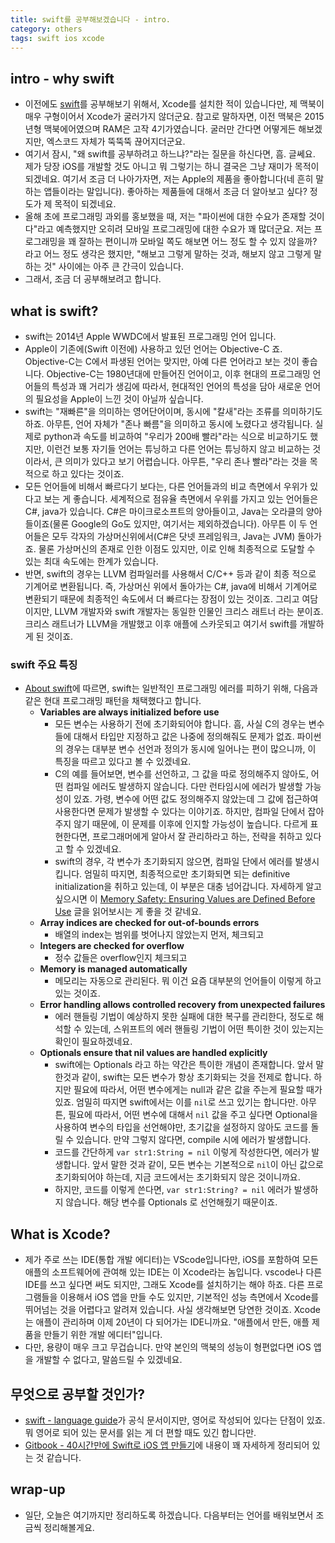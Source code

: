 ```yaml
---
title: swift를 공부해보겠습니다 - intro.
category: others
tags: swift ios xcode 
---
```


## intro - why swift

- 이전에도 [swift](https://developer.apple.com/kr/swift/)를 공부해보기 위해서, Xcode를 설치한 적이 있습니다만, 제 맥북이 매우 구형이어서 Xcode가 굴러가지 않더군요. 참고로 말하자면, 이전 맥북은 2015년형 맥북에어였으며 RAM은 고작 4기가였습니다. 굴러만 간다면 어떻게든 해보겠지만, 엑스코드 자체가 뚝뚝뚝 끊어지더군요. 
- 여기서 잠시, "왜 swift를 공부하려고 하느냐?"라는 질문을 하신다면, 흠. 글쎄요. 제가 당장 iOS를 개발할 것도 아니고 뭐 그렇기는 하니 결국은 그냥 재미가 목적이 되겠네요. 여기서 조금 더 나아가자면, 저는 Apple의 제품을 좋아합니다(네 흔히 말하는 앱들이라는 말입니다). 좋아하는 제품들에 대해서 조금 더 알아보고 싶다? 정도가 제 목적이 되겠네요. 
- 올해 초에 프로그래밍 과외를 홍보했을 때, 저는 "파이썬에 대한 수요가 존재할 것이다"라고 예측했지만 오히려 모바일 프로그래밍에 대한 수요가 꽤 많더군요. 저는 프로그래밍을 꽤 잘하는 편이니까 모바일 쪽도 해보면 어느 정도 할 수 있지 않을까? 라고 어느 정도 생각은 했지만, "해보고 그렇게 말하는 것과, 해보지 않고 그렇게 말하는 것" 사이에는 아주 큰 간극이 있습니다. 
- 그래서, 조금 더 공부해보려고 합니다.

## what is swift?

- swift는 2014년 Apple WWDC에서 발표된 프로그래밍 언어 입니다.
- Apple이 기존에(Swift 이전에) 사용하고 있던 언어는 Objective-C 죠. Objective-C는 C에서 파생된 언어는 맞지만, 아예 다른 언어라고 보는 것이 좋습니다. Objective-C는 1980년대에 만들어진 언어이고, 이후 현대의 프로그래밍 언어들의 특성과 꽤 거리가 생김에 따라서, 현대적인 언어의 특성을 담아 새로운 언어의 필요성을 Apple이 느낀 것이 아닐까 싶습니다.
- swift는 "재빠른"을 의미하는 영어단어이며, 동시에 "칼새"라는 조류를 의미하기도 하죠. 아무튼, 언어 자체가 "존나 빠름"을 의미하고 동시에 노렸다고 생각됩니다. 실제로 python과 속도를 비교하여 "우리가 200배 빨라"라는 식으로 비교하기도 했지만, 이런건 보통 자기들 언어는 튜닝하고 다른 언어는 튜닝하지 않고 비교하는 것이라서, 큰 의미가 있다고 보기 어렵습니다. 아무튼, "우리 존나 빨라"라는 것을 목적으로 하고 있다는 것이죠.
- 모든 언어들에 비해서 빠르다기 보다는, 다른 언어들과의 비교 측면에서 우위가 있다고 보는 게 좋습니다. 세계적으로 점유율 측면에서 우위를 가지고 있는 언어들은 C#, java가 있습니다. C#은 마이크로소프트의 양아들이고, Java는 오라클의 양아들이죠(물론 Google의 Go도 있지만, 여기서는 제외하겠습니다). 아무튼 이 두 언어들은 모두 각자의 가상머신위에서(C#은 닷넷 프레임워크, Java는 JVM) 돌아가죠. 물론 가상머신의 존재로 인한 이점도 있지만, 이로 인해 최종적으로 도달할 수 있는 최대 속도에는 한계가 있습니다. 
- 반면, swift의 경우는 LLVM 컴파일러를 사용해서 C/C++ 등과 같이 최종 적으로 기계어로 변환됩니다. 즉, 가상머신 위에서 돌아가는 C#, java에 비해서 기계어로 변환되기 때문에 최종적인 속도에서 더 빠르다는 장점이 있는 것이죠. 그리고 여담이지만, LLVM 개발자와 swift 개발자는 동일한 인물인 크리스 래트너 라는 분이죠. 크리스 래트너가 LLVM을 개발했고 이후 애플에 스카웃되고 여기서 swift를 개발하게 된 것이죠.

### swift 주요 특징

- [About swift](https://docs.swift.org/swift-book/index.html)에 따르면, swift는 일반적인 프로그래밍 에러를 피하기 위해, 다음과 같은 현대 프로그래밍 패턴을 채택했다고 합니다.
  - **Variables are always initialized before use**
    - 모든 변수는 사용하기 전에 초기화되어야 합니다. 흠, 사실 C의 경우는 변수들에 대해서 타입만 지정하고 값은 나중에 정의해줘도 문제가 없죠. 파이썬의 경우는 대부분 변수 선언과 정의가 동시에 일어나는 편이 많으니까, 이 특징을 따르고 있다고 볼 수 있겠네요.
    - C의 예를 들어보면, 변수를 선언하고, 그 값을 따로 정의해주지 않아도, 어떤 컴파일 에러도 발생하지 않습니다. 다만 런타임시에 에러가 발생할 가능성이 있죠. 가령, 변수에 어떤 값도 정의해주지 않았는데 그 값에 접근하여 사용한다면 문제가 발생할 수 있다는 이야기죠. 하지만, 컴파일 단에서 잡아주지 않기 때문에, 이 문제를 이후에 인지할 가능성이 높습니다. 다르게 표현한다면, 프로그래머에게 알아서 잘 관리하라고 하는, 전략을 취하고 있다고 할 수 있겠네요. 
    - swift의 경우, 각 변수가 초기화되지 않으면, 컴파일 단에서 에러를 발생시킵니다. 엄밀히 따지면, 최종적으로만 초기화되면 되는 definitive initialization을 취하고 있는데, 이 부분은 대충 넘어갑니다. 자세하게 알고 싶으시면 이 [Memory Safety: Ensuring Values are Defined Before Use](https://developer.apple.com/swift/blog/?id=28) 글을 읽어보시는 게 좋을 것 같네요.
  - **Array indices are checked for out-of-bounds errors**
    - 배열의 index는 범위를 벗어나지 않았는지 먼저, 체크되고
  - **Integers are checked for overflow**
    - 정수 값들은 overflow인지 체크되고
  - **Memory is managed automatically**
    - 메모리는 자동으로 관리된다. 뭐 이건 요즘 대부분의 언어들이 이렇게 하고 있는 것이죠.
  - **Error handling allows controlled recovery from unexpected failures**
    - 에러 핸들링 기법이 예상하지 못한 실패에 대한 복구를 관리한다, 정도로 해석할 수 있는데, 스위프트의 에러 핸들링 기법이 어떤 특이한 것이 있는지는 확인이 필요하겠네요.
  - **Optionals ensure that nil values are handled explicitly**
    - swift에는 Optionals 라고 하는 약간은 특이한 개념이 존재합니다. 앞서 말한것과 같이, swift는 모든 변수가 항상 초기화되는 것을 전제로 합니다. 하지만 필요에 따라서, 어떤 변수에게는 null과 같은 값을 주는게 필요할 때가 있죠. 엄밀히 따지면 swift에서는 이를 `nil`로 쓰고 있기는 합니다만. 아무튼, 필요에 따라서, 어떤 변수에 대해서 `nil` 값을 주고 싶다면 Optional을 사용하여 변수의 타입을 선언해야만, 초기값을 설정하지 않아도 코드를 돌릴 수 있습니다. 만약 그렇지 않다면, compile 시에 에러가 발생합니다.
    - 코드를 간단하게 `var str1:String = nil` 이렇게 작성한다면, 에러가 발생합니다. 앞서 말한 것과 같이, 모든 변수는 기본적으로 `nil`이 아닌 값으로 초기화되어야 하는데, 지금 코드에서는 초기화되지 않은 것이니까요. 
    - 하지만, 코드를 이렇게 쓴다면, `var str1:String? = nil` 에러가 발생하지 않습니다. 해당 변수를 Optionals 로 선언해줬기 때문이죠. 

## What is Xcode?

- 제가 주로 쓰는 IDE(통합 개발 에디터)는 VScode입니다만, iOS를 포함하여 모든 애플의 소프트웨어에 관여해 있는 IDE는 이 Xcode라는 놈입니다. vscode나 다른 IDE를 쓰고 싶다면 써도 되지만, 그래도 Xcode를 설치하기는 해야 하죠. 다른 프로그램들을 이용해서 iOS 앱을 만들 수도 있지만, 기본적인 성능 측면에서 Xcode를 뛰어넘는 것을 어렵다고 알려져 있습니다. 사실 생각해보면 당연한 것이죠. Xcode는 애플이 관리하며 이제 20년이 다 되어가는 IDE니까요. "애플에서 만든, 애플 제품을 만들기 위한 개발 에디터"입니다.
- 다만, 용량이 매우 크고 무겁습니다. 만약 본인의 맥북의 성능이 형편없다면 iOS 앱을 개발할 수 없다고, 말씀드릴 수 있겠네요.

## 무엇으로 공부할 것인가? 

- [swift - language guide](https://docs.swift.org/swift-book/LanguageGuide/TheBasics.html)가 공식 문서이지만, 영어로 작성되어 있다는 단점이 있죠. 뭐 영어로 되어 있는 문서를 읽는 게 더 편할 때도 있긴 합니다만.
- [Gitbook - 40시간만에 Swift로 iOS 앱 만들기](https://devxoul.gitbooks.io/ios-with-swift-in-40-hours/)에 내용이 꽤 자세하게 정리되어 있는 것 같습니다.

## wrap-up

- 일단, 오늘은 여기까지만 정리하도록 하겠습니다. 다음부터는 언어를 배워보면서 조금씩 정리해볼게요.